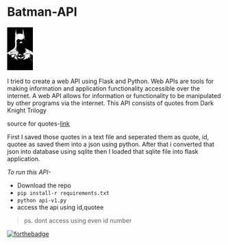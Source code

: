 # Batman-API

<img src = "https://github.com/SrijanReddy/Random/blob/master/006/bat.jpg?raw=true" width = 60 height=100> 

I tried to create a web API using Flask and Python. Web APIs are tools for making information and application functionality accessible over the internet. A web API allows for information or functionality to be manipulated by other programs via the internet. This API consists of quotes from Dark Knight Trilogy

source for quotes-[link](https://inspirationfeed.com/batman-quotes/)

First I saved those quotes in a text file and seperated them as quote, id, quotee as saved them into a json using python. After that i converted that json into database using sqlite then I loaded that sqlite file into flask application.
 
 *To run this API-* <br>
 - Download the repo <br>
 - `pip install-r requirements.txt` <br>
 - `python api-v1.py` <br>
 - access the api using id,quotee<br>
 
 > ps. dont access using even id number 
 
 [![forthebadge](https://forthebadge.com/images/badges/powered-by-electricity.svg)](https://forthebadge.com)
